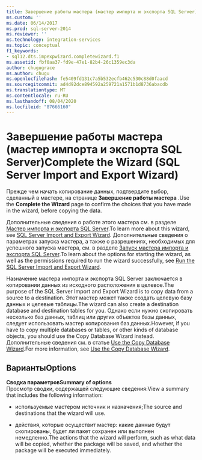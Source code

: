 ```yaml
---
title: Завершение работы мастера (мастер импорта и экспорта SQL Server) | Документы Майкрософт
ms.custom: ''
ms.date: 06/14/2017
ms.prod: sql-server-2014
ms.reviewer: ''
ms.technology: integration-services
ms.topic: conceptual
f1_keywords:
- sql12.dts.impexpwizard.completewizard.f1
ms.assetid: fbf0aa37-fd9e-47e1-82b4-26c1359ec3da
author: chugugrace
ms.author: chugu
ms.openlocfilehash: fe5409fd131c7a5b532ecfb462c530c88d0faacd
ms.sourcegitcommit: ad4d92dce894592a259721a1571b1d8736abacdb
ms.translationtype: MT
ms.contentlocale: ru-RU
ms.lasthandoff: 08/04/2020
ms.locfileid: "87666160"
---
```

# <a name="complete-the-wizard-sql-server-import-and-export-wizard"></a><span data-ttu-id="24bf7-102">Завершение работы мастера (мастер импорта и экспорта SQL Server)</span><span class="sxs-lookup"><span data-stu-id="24bf7-102">Complete the Wizard (SQL Server Import and Export Wizard)</span></span>
  <span data-ttu-id="24bf7-103">Прежде чем начать копирование данных, подтвердите выбор, сделанный в мастере, на странице **Завершение работы мастера** .</span><span class="sxs-lookup"><span data-stu-id="24bf7-103">Use the **Complete the Wizard** page to confirm the choices that you have made in the wizard, before copying the data.</span></span>  
  
 <span data-ttu-id="24bf7-104">Дополнительные сведения о работе этого мастера см. в разделе [Мастер импорта и экспорта SQL Server](import-and-export-data-with-the-sql-server-import-and-export-wizard.md).</span><span class="sxs-lookup"><span data-stu-id="24bf7-104">To learn more about this wizard, see [SQL Server Import and Export Wizard](import-and-export-data-with-the-sql-server-import-and-export-wizard.md).</span></span> <span data-ttu-id="24bf7-105">Дополнительные сведения о параметрах запуска мастера, а также о разрешениях, необходимых для успешного запуска мастера, см. в разделе [Запуск мастера импорта и экспорта SQL Server](start-the-sql-server-import-and-export-wizard.md).</span><span class="sxs-lookup"><span data-stu-id="24bf7-105">To learn about the options for starting the wizard, as well as the permissions required to run the wizard successfully, see [Run the SQL Server Import and Export Wizard](start-the-sql-server-import-and-export-wizard.md).</span></span>  
  
 <span data-ttu-id="24bf7-106">Назначение мастера импорта и экспорта SQL Server заключается в копировании данных из исходного расположения в целевое.</span><span class="sxs-lookup"><span data-stu-id="24bf7-106">The purpose of the SQL Server Import and Export Wizard is to copy data from a source to a destination.</span></span> <span data-ttu-id="24bf7-107">Этот мастер может также создать целевую базу данных и целевые таблицы.</span><span class="sxs-lookup"><span data-stu-id="24bf7-107">The wizard can also create a destination database and destination tables for you.</span></span> <span data-ttu-id="24bf7-108">Однако если нужно скопировать несколько баз данных, таблиц или других объектов базы данных, следует использовать мастер копирования баз данных.</span><span class="sxs-lookup"><span data-stu-id="24bf7-108">However, if you have to copy multiple databases or tables, or other kinds of database objects, you should use the Copy Database Wizard instead.</span></span> <span data-ttu-id="24bf7-109">Дополнительные сведения см. в статье [Use the Copy Database Wizard](../../relational-databases/databases/use-the-copy-database-wizard.md).</span><span class="sxs-lookup"><span data-stu-id="24bf7-109">For more information, see [Use the Copy Database Wizard](../../relational-databases/databases/use-the-copy-database-wizard.md).</span></span>  
  
## <a name="options"></a><span data-ttu-id="24bf7-110">Варианты</span><span class="sxs-lookup"><span data-stu-id="24bf7-110">Options</span></span>  
 <span data-ttu-id="24bf7-111">**Сводка параметров**</span><span class="sxs-lookup"><span data-stu-id="24bf7-111">**Summary of options**</span></span>  
 <span data-ttu-id="24bf7-112">Просмотр сводки, содержащей следующие сведения:</span><span class="sxs-lookup"><span data-stu-id="24bf7-112">View a summary that includes the following information:</span></span>  
  
-   <span data-ttu-id="24bf7-113">используемые мастером источник и назначения;</span><span class="sxs-lookup"><span data-stu-id="24bf7-113">The source and destinations that the wizard will use.</span></span>  
  
-   <span data-ttu-id="24bf7-114">действия, которые осуществит мастер: какие данные будут скопированы, будет ли пакет сохранен или выполнен немедленно.</span><span class="sxs-lookup"><span data-stu-id="24bf7-114">The actions that the wizard will perform, such as what data will be copied, whether the package will be saved, and whether the package will be executed immediately.</span></span>  
  
  
